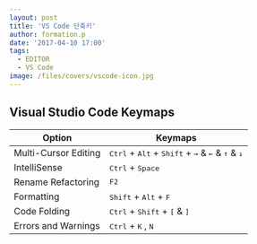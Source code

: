 ```yaml
---
layout: post
title: 'VS Code 단축키'
author: formation.p
date: '2017-04-10 17:00'
tags:
  - EDITOR
  - VS Code
image: /files/covers/vscode-icon.jpg
---
```


## Visual Studio Code Keymaps

|Option|Keymaps|
|---|---|
|Multi-Cursor Editing|<kbd>Ctrl</kbd> + <kbd>Alt</kbd> + <kbd>Shift</kbd> + <kbd>→</kbd> & <kbd>←</kbd> & <kbd>↑</kbd> & <kbd>↓</kbd>|
|IntelliSense|<kbd>Ctrl</kbd> + <kbd>Space</kbd>|
|Rename Refactoring|<kbd>F2</kbd>|
|Formatting|<kbd>Shift</kbd> + <kbd>Alt</kbd> + <kbd>F</kbd>|
|Code Folding|<kbd>Ctrl</kbd> + <kbd>Shift</kbd> + <kbd>[</kbd> & <kbd>]</kbd>|
|Errors and Warnings|<kbd>Ctrl</kbd> + <kbd>K</kbd> , <kbd>N</kbd>|
